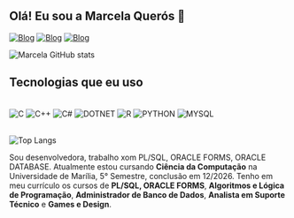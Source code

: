 ## Olá! Eu sou a Marcela Querós 🤝

[![Blog](https://img.shields.io/badge/LinkedIn-0077B5?style=for-the-badge&logo=linkedin&logoColor=white)](https://www.linkedin.com/in/marcelamqueros/)
[![Blog](https://img.shields.io/badge/WhatsApp-25D366?style=for-the-badge&logo=whatsapp&logoColor=white)](http://www.contate.me/14998520778)
[![Blog](https://img.shields.io/badge/linktree-39E09B?style=for-the-badge&logo=linktree&logoColor=white)](https://linktr.ee/marcelamqueros)

![Marcela GitHub stats](https://github-readme-stats.vercel.app/api?username=MarcelaMQueros&show_icons=true&theme=tokyonight)

## Tecnologias que eu uso

<div style="display: inline_block"><br/>
    <img align="center" alt="C" src="https://img.shields.io/badge/C-00599C?style=for-the-badge&logo=c&logoColor=white"/>
    <img align="center" alt="C++" src="https://img.shields.io/badge/C%2B%2B-00599C?style=for-the-badge&logo=c%2B%2B&logoColor=white"/>
    <img align="center" alt="C#" src="https://img.shields.io/badge/C%23-239120?style=for-the-badge&logo=c-sharp&logoColor=white"/>
    <img align="center" alt="DOTNET" src="https://img.shields.io/badge/.NET-5C2D91?style=for-the-badge&logo=.net&logoColor=white"/>
    <img align="center" alt="R" src="https://img.shields.io/badge/R-276DC3?style=for-the-badge&logo=r&logoColor=white"/>
    <img align="center" alt="PYTHON" src="https://img.shields.io/badge/Python-14354C?style=for-the-badge&logo=python&logoColor=white"/>
    <img align="center" alt="MYSQL" src="https://img.shields.io/badge/MySQL-00000F?style=for-the-badge&logo=mysql&logoColor=white"/>
</div><br/>

![Top Langs](https://github-readme-stats.vercel.app/api/top-langs/?username=MarcelaMQueros&layout=compact)

Sou desenvolvedora, trabalho xom PL/SQL, ORACLE FORMS, ORACLE DATABASE. Atualmente estou cursando **Ciência da Computação** na Universidade de Marília, 5° Semestre, conclusão em 12/2026.
Tenho em meu currículo os cursos de 
**PL/SQL, ORACLE FORMS**,
**Algoritmos e Lógica de Programação**, **Administrador de Banco de Dados**, **Analista em Suporte Técnico** e **Games e Design**.
